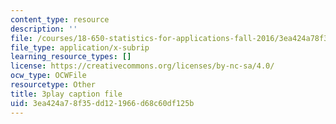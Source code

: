 ```yaml
---
content_type: resource
description: ''
file: /courses/18-650-statistics-for-applications-fall-2016/3ea424a78f35dd121966d68c60df125b_k2inA31Gups.srt
file_type: application/x-subrip
learning_resource_types: []
license: https://creativecommons.org/licenses/by-nc-sa/4.0/
ocw_type: OCWFile
resourcetype: Other
title: 3play caption file
uid: 3ea424a7-8f35-dd12-1966-d68c60df125b
---
```

